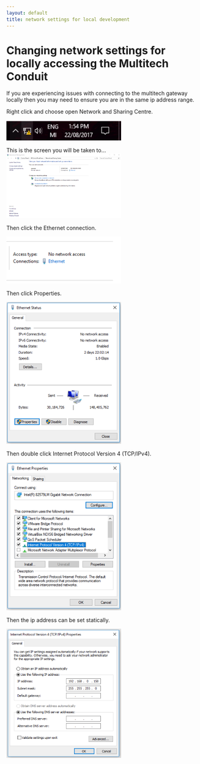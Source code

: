 ```yaml
---
layout: default
title: network settings for local development
---
```


# Changing network settings for locally accessing the Multitech Conduit

If you are experiencing issues with connecting to the multitech gateway locally then you may need to ensure 
you are in the same ip address range.


Right click and choose open Network and Sharing Centre.

<img src="changingNetworkImages/taskbar.png" width="300">


This is the screen you will be taken to…
<img src="changingNetworkImages/networkAndSharing.png" width="300">


Then click the Ethernet connection.

<img src="changingNetworkImages/connection.png" width="300">


Then click Properties.

<img src="changingNetworkImages/status.png" width="300">


Then double click Internet Protocol Version 4 (TCP/IPv4).

<img src="changingNetworkImages/properties.png" width="300">


Then the ip address can be set statically.

<img src="changingNetworkImages/setStatic.png" width="300">

